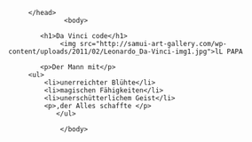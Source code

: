<html>
         <head>
              <meta charset="utf-8">  
            <title> Da Vinci </title>    
                  
         </head>                   
                  <body>
          
            <h1>Da Vinci code</h1>
                 <img src="http://samui-art-gallery.com/wp-content/uploads/2011/02/Leonardo_Da-Vinci-img1.jpg">lL PAPA
              
            <p>Der Mann mit</p>
         <ul>
             <li>unerreichter Blühte</li>
             <li>magischen Fähigkeiten</li>
             <li>unerschütterlichem Geist</li>
             <p>,der Alles schaffte </p>         
                </ul>    
              
                 </body>
</html>
